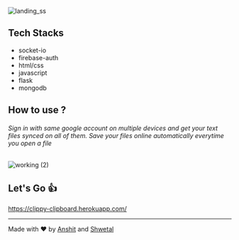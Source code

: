

![landing_ss](https://user-images.githubusercontent.com/57187745/96172438-15a10900-0f44-11eb-88f8-6222b4e07ad5.png)

## Tech Stacks
- socket-io
- firebase-auth
- html/css
- javascript
- flask
- mongodb
## How to use ?
###### Sign in with same google account on multiple devices and get your text files synced on all of them. Save your files online automatically everytime you open a file

![working (2)](https://user-images.githubusercontent.com/57187745/96185750-fdd38000-0f57-11eb-848a-29c933ec73ec.png)
## Let's Go :thumbsup:
https://clippy-clipboard.herokuapp.com/

-------------
Made with :heart:  by [Anshit](https://github.com/Anshit01) and [Shwetal](https://github.com/shwetalsoni)
